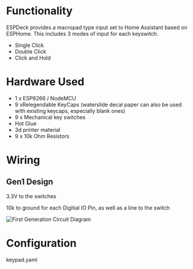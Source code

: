 # Functionality
ESPDeck provides a macropad type input set to Home Assistant based on ESPHome. This includes 3 modes of input for each keyswitch. 

  * Single Click
  * Double Click
  * Click and Hold

# Hardware Used
  * 1 x ESP8266 / NodeMCU
  * 9 xRelegendable KeyCaps (waterslide decal paper can also be used with existing keycaps, especially blank ones)
  * 9 x Mechanical key switches
  * Hot Glue
  * 3d printer material
  * 9 x 10k Ohm Resistors

# Wiring
## Gen1 Design
3.3V to the switches

10k to ground for each Digitial IO Pin, as well as a line to the switch

![First Generation Circuit Diagram](/assets/images/circuit-gen1.svg)

# Configuration
keypad.yaml
